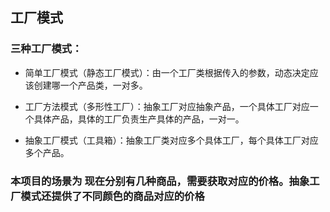## 工厂模式

### 三种工厂模式：

- 简单工厂模式（静态工厂模式）：由一个工厂类根据传入的参数，动态决定应该创建哪一个产品类，一对多。

- 工厂方法模式（多形性工厂）：抽象工厂对应抽象产品，一个具体工厂对应一个具体产品，具体的工厂负责生产具体的产品，一对一。

- 抽象工厂模式（工具箱）：抽象工厂类对应多个具体工厂，每个具体工厂对应多个产品。

### 本项目的场景为 现在分别有几种商品，需要获取对应的价格。抽象工厂模式还提供了不同颜色的商品对应的价格